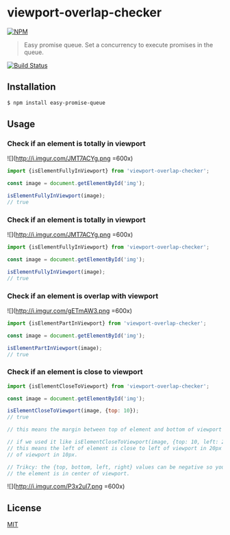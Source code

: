 # viewport-overlap-checker 

[![NPM](https://nodei.co/npm/easy-promise-queue.png)](https://nodei.co/npm/easy-promise-queue/)
> Easy promise queue. Set a concurrency to execute promises in the queue.

[![Build Status](https://travis-ci.org/chenzhihao/easy-promise-queue.svg)](https://travis-ci.org/chenzhihao/easy-promise-queue)

## Installation
```bash
$ npm install easy-promise-queue
```

## Usage

### Check if an element is totally in viewport
![](http://i.imgur.com/JMT7ACYg.png =600x)

```js
import {isElementFullyInViewport} from 'viewport-overlap-checker';

const image = document.getElementById('img');

isElementFullyInViewport(image);
// true
```
 
 
### Check if an element is totally in viewport
![](http://i.imgur.com/JMT7ACYg.png =600x)

```js
import {isElementFullyInViewport} from 'viewport-overlap-checker';

const image = document.getElementById('img');

isElementFullyInViewport(image);
// true
```

### Check if an element is overlap with viewport
![](http://i.imgur.com/gETmAW3.png =600x)

```js
import {isElementPartInViewport} from 'viewport-overlap-checker';

const image = document.getElementById('img');

isElementPartInViewport(image);
// true
```

### Check if an element is close to viewport
```js
import {isElementCloseToViewport} from 'viewport-overlap-checker';

const image = document.getElementById('img');

isElementCloseToViewport(image, {top: 10});
// true

// this means the margin between top of element and bottom of viewport is no more than 10px;

// if we used it like isElementCloseToViewport(image, {top: 10, left: 20});
// this means the left of element is close to left of viewport in 20px AND top is close to bottom
// of viewport in 10px.

// Trikcy: the {top, bottom, left, right} values can be negative so you can restrict 
// the element is in center of viewport.

```
![](http://i.imgur.com/P3x2ul7.png =600x)

## License
[MIT](https://tldrlegal.com/license/mit-license)